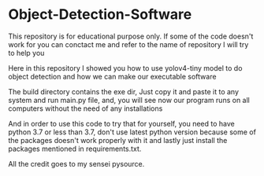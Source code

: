 # Object-Detection-Software

This repository is for educational purpose only. If some of the code doesn't work for you can conctact me and refer to the 
name of repository I will try to help you

Here in this repository I showed you how to use yolov4-tiny model to do object detection and how we can make our executable software

The build directory contains the exe dir, Just copy it and paste it to any system and run main.py file, and, you will see
now our program runs on all computers without the need of any installations

And in order to use this code to try that for yourself, you need to have python 3.7 or less than 3.7, don't use latest python version because some of the packages doesn't work properly with it and lastly just install the packages mentioned in requirements.txt.

All the credit goes to my sensei pysource.
